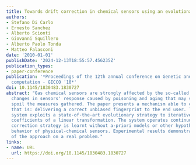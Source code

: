```yaml
---
title: Towards drift correction in chemical sensors using an evolutionary strategy
authors:
- Stefano Di Carlo
- Ernesto Sanchez
- Alberto Scionti
- Giovanni Squillero
- Alberto Paolo Tonda
- Matteo Falasconi
date: '2010-01-01'
publishDate: '2024-12-13T18:55:57.456235Z'
publication_types:
- paper-conference
publication: '*Proceedings of the 12th annual conference on Genetic and evolutionary
  computation - GECCO ′10*'
doi: 10.1145/1830483.1830727
abstract: "Gas chemical sensors are strongly affected by the so-called drift, i.e.,
  changes in sensors' response caused by poisoning and aging that may significantly
  spoil the measures gathered. The paper presents a mechanism able to correct drift,
  that is: delivering a correct unbiased fingerprint to the end user. The proposed
  system exploits a state-of-the-art evolutionary strategy to iteratively tweak the
  coefficients of a linear transformation. The system operates continuously. The optimal
  correction strategy is learnt without a-priori models or other hypothesis on the
  behavior of physical-chemical sensors. Experimental results demonstrate the efficacy
  of the approach on a real problem."
links:
- name: URL
  url: https://doi.org/10.1145/1830483.1830727
---
```

